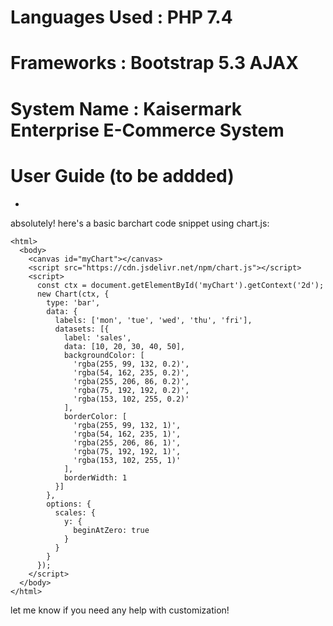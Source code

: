 # Languages Used : PHP 7.4 
# Frameworks : Bootstrap 5.3 AJAX

# System Name : Kaisermark Enterprise E-Commerce System 

# User Guide (to be addded)

-

absolutely! here's a basic barchart code snippet using chart.js:

```
<html>
  <body>
    <canvas id="myChart"></canvas>
    <script src="https://cdn.jsdelivr.net/npm/chart.js"></script>
    <script>
      const ctx = document.getElementById('myChart').getContext('2d');
      new Chart(ctx, {
        type: 'bar',
        data: {
          labels: ['mon', 'tue', 'wed', 'thu', 'fri'],
          datasets: [{
            label: 'sales',
            data: [10, 20, 30, 40, 50],
            backgroundColor: [
              'rgba(255, 99, 132, 0.2)',
              'rgba(54, 162, 235, 0.2)',
              'rgba(255, 206, 86, 0.2)',
              'rgba(75, 192, 192, 0.2)',
              'rgba(153, 102, 255, 0.2)'
            ],
            borderColor: [
              'rgba(255, 99, 132, 1)',
              'rgba(54, 162, 235, 1)',
              'rgba(255, 206, 86, 1)',
              'rgba(75, 192, 192, 1)',
              'rgba(153, 102, 255, 1)'
            ],
            borderWidth: 1
          }]
        },
        options: {
          scales: {
            y: {
              beginAtZero: true
            }
          }
        }
      });
    </script>
  </body>
</html>
```

let me know if you need any help with customization!